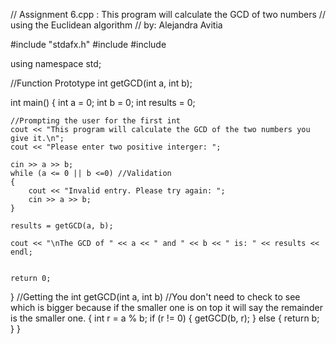 // Assignment 6.cpp : This program will calculate the GCD of two numbers 
// using the Euclidean algorithm
// by: Alejandra Avitia

#include "stdafx.h"
#include <iostream>
#include <ctime>

using namespace std;

//Function Prototype
int getGCD(int a, int b);

int main()
{
	int a = 0;
	int b = 0;
	int results = 0;
	
	//Prompting the user for the first int
	cout << "This program will calculate the GCD of the two numbers you give it.\n";
	cout << "Please enter two positive interger: ";

	cin >> a >> b;
	while (a <= 0 || b <=0) //Validation
	{
		cout << "Invalid entry. Please try again: ";
		cin >> a >> b;
	}
	
	results = getGCD(a, b);

	cout << "\nThe GCD of " << a << " and " << b << " is: " << results << endl;
	

    return 0;
}
//Getting the 
int getGCD(int a, int b) //You don't need to check to see which is bigger because if the smaller one is on top it will say the remainder is the smaller one. 
{
	int r = a % b;
	if (r != 0)
	{
		getGCD(b, r);
	}
	else
	{
		return b;
	}
}
